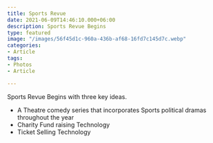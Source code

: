 ```yaml
---
title: Sports Revue
date: 2021-06-09T14:46:10.000+06:00
description: Sports Revue Begins
type: featured
image: "/images/56f45d1c-960a-436b-af68-16fd7c145d7c.webp"
categories:
- Article
tags:
- Photos
- Article

---
```

Sports Revue Begins with three key ideas. 

* A Theatre comedy series that incorporates Sports political dramas throughout the year
* Charity Fund raising Technology
* Ticket Selling Technology